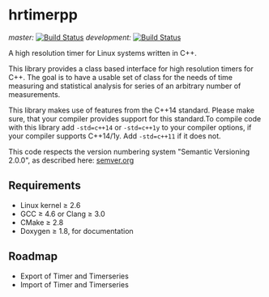 # hrtimerpp

*master:* [![Build Status](https://travis-ci.org/ndoering/hrtimerpp.svg?branch=master)](https://travis-ci.org/ndoering/hrtimerpp)
*development:* [![Build Status](https://travis-ci.org/ndoering/hrtimerpp.svg?branch=development)](https://travis-ci.org/ndoering/hrtimerpp)

A high resolution timer for Linux systems written in C++.

This library provides a class based interface for high resolution timers for C++. The goal is to have a usable set of class for the needs of time measuring and statistical analysis for series of an arbitrary number of measurements.

This library makes use of features from the C++14 standard. Please make sure, that your compiler provides support for this standard.To compile code with this library add <code>-std=c++14</code> or <code>-std=c++1y</code> to your  compiler options, if your compiler supports C++14/1y. Add <code>-std=c++11</code> if it does not.

This code respects the version numbering system "Semantic Versioning 2.0.0", as described here: [semver.org](http://semver.org/)

## Requirements
* Linux kernel &ge; 2.6
* GCC &ge; 4.6 or Clang &ge; 3.0
* CMake &ge; 2.8
* Doxygen &ge; 1.8, for documentation

## Roadmap
* Export of Timer and Timerseries
* Import of Timer and Timerseries

